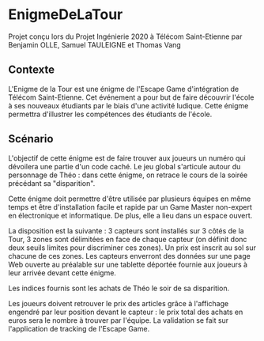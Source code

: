 # EnigmeDeLaTour

Projet conçu lors du Projet Ingénierie 2020 à Télécom Saint-Etienne par Benjamin OLLE, Samuel TAULEIGNE et Thomas Vang

## Contexte

L'Enigme de la Tour est une énigme de l'Escape Game d'intégration de Télécom Saint-Etienne. Cet événement a pour but de faire découvrir l'école à ses nouveaux étudiants par le biais d'une activité ludique. Cette énigme permettra d'illustrer les compétences des étudiants de l'école.

## Scénario

L'objectif de cette énigme est de faire trouver aux joueurs un numéro qui dévoilera une partie d'un code caché. Le jeu global s'articule autour du personnage de Théo : dans cette énigme, on retrace le cours de la soirée précédant sa "disparition".

Cette énigme doit permettre d'être utilisée par plusieurs équipes en même temps et être d'installation facile et rapide par un Game Master non-expert en électronique et informatique. De plus, elle a lieu dans un espace ouvert.

La disposition est la suivante : 3 capteurs sont installés sur 3 côtés de la Tour, 3 zones sont délimitées en face de chaque capteur (on définit donc deux seuils limites pour discriminer ces zones). Un prix est inscrit au sol sur chacune de ces zones. Les capteurs enverront des données sur une page Web ouverte au préalable sur une tablette déportée fournie aux joueurs à leur arrivée devant cette énigme.

Les indices fournis sont les achats de Théo le soir de sa disparition.

Les joueurs doivent retrouver le prix des articles grâce à l'affichage engendré par leur position devant le capteur : le prix total des achats en euros sera le nombre à trouver par l'équipe. La validation se fait sur l'application de tracking de l'Escape Game.